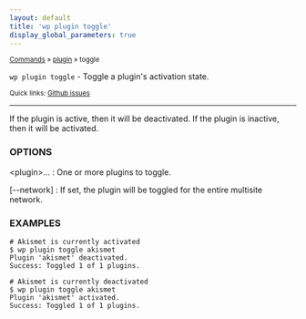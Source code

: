 ```yaml
---
layout: default
title: 'wp plugin toggle'
display_global_parameters: true
---
```


<small>[Commands](/commands/) &raquo; [plugin](/commands/plugin/) &raquo; toggle</small>

`wp plugin toggle` - Toggle a plugin's activation state.

<small>Quick links: <a href="https://github.com/wp-cli/wp-cli/issues?q=is%3Aopen+label%3Acommand%3Aplugin-toggle+sort%3Aupdated-desc">Github issues</a></small>

<hr />

If the plugin is active, then it will be deactivated. If the plugin is
inactive, then it will be activated.

### OPTIONS

&lt;plugin&gt;...
: One or more plugins to toggle.

[\--network]
: If set, the plugin will be toggled for the entire multisite network.

### EXAMPLES

    # Akismet is currently activated
    $ wp plugin toggle akismet
    Plugin 'akismet' deactivated.
    Success: Toggled 1 of 1 plugins.

    # Akismet is currently deactivated
    $ wp plugin toggle akismet
    Plugin 'akismet' activated.
    Success: Toggled 1 of 1 plugins.



